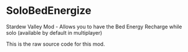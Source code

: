 # SoloBedEnergize
Stardew Valley Mod - Allows you to have the Bed Energy Recharge while solo (available by default in multiplayer)

This is the raw source code for this mod.
